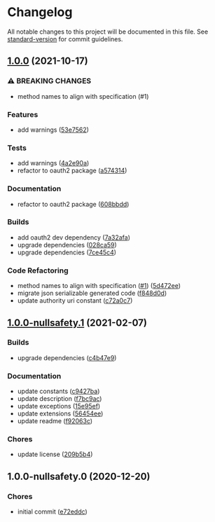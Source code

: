 # Changelog

All notable changes to this project will be documented in this file. See [standard-version](https://github.com/conventional-changelog/standard-version) for commit guidelines.

## [1.0.0](https://github.com/tnc1997/dart-apetito-product-api-client/compare/v1.0.0-nullsafety.1...v1.0.0) (2021-10-17)


### ⚠ BREAKING CHANGES

* method names to align with specification (#1)

### Features

* add warnings ([53e7562](https://github.com/tnc1997/dart-apetito-product-api-client/commit/53e75629b738ba7a86e726a2d7afca15c957d105))


### Tests

* add warnings ([4a2e90a](https://github.com/tnc1997/dart-apetito-product-api-client/commit/4a2e90a086dcc0b304454eca8c19b7aaf3969f83))
* refactor to oauth2 package ([a574314](https://github.com/tnc1997/dart-apetito-product-api-client/commit/a57431457b06014bdc7b06cc709a1f4b82e415d0))


### Documentation

* refactor to oauth2 package ([608bbdd](https://github.com/tnc1997/dart-apetito-product-api-client/commit/608bbdda93ac3f6a17b0a231a8d164ec24644ed5))


### Builds

* add oauth2 dev dependency ([7a32afa](https://github.com/tnc1997/dart-apetito-product-api-client/commit/7a32afa90c8b7df0a67c9f37a261f3063ba4b1d2))
* upgrade dependencies ([028ca59](https://github.com/tnc1997/dart-apetito-product-api-client/commit/028ca595b908a8d5c83bc18365c64aef79c876ba))
* upgrade dependencies ([7ce45c4](https://github.com/tnc1997/dart-apetito-product-api-client/commit/7ce45c4edee707a2669500a1168711020d3802dd))


### Code Refactoring

* method names to align with specification ([#1](https://github.com/tnc1997/dart-apetito-product-api-client/issues/1)) ([5d472ee](https://github.com/tnc1997/dart-apetito-product-api-client/commit/5d472eeb60d6c2cbaddf59d5f768404acc086f22))
* migrate json serializable generated code ([f848d0d](https://github.com/tnc1997/dart-apetito-product-api-client/commit/f848d0d9fbd841db360236d5a0ad9da00fd6d6a5))
* update authority uri constant ([c72a0c7](https://github.com/tnc1997/dart-apetito-product-api-client/commit/c72a0c79a005b62503ba121c34c55dd132ee53e3))

## [1.0.0-nullsafety.1](https://github.com/tnc1997/dart-apetito-product-api-client/compare/v1.0.0-nullsafety.0...v1.0.0-nullsafety.1) (2021-02-07)


### Builds

* upgrade dependencies ([c4b47e9](https://github.com/tnc1997/dart-apetito-product-api-client/commit/c4b47e968c0fb9b095653c596ff01ba76bcc4e2f))


### Documentation

* update constants ([c9427ba](https://github.com/tnc1997/dart-apetito-product-api-client/commit/c9427ba9e159a31bd56a153cff59dbc15d42fb0d))
* update description ([f7bc9ac](https://github.com/tnc1997/dart-apetito-product-api-client/commit/f7bc9ac3003b9c641b6700690227534b3cbc3b6e))
* update exceptions ([15e95ef](https://github.com/tnc1997/dart-apetito-product-api-client/commit/15e95efac49dc988fae70ce62e59d9a60e14b279))
* update extensions ([56454ee](https://github.com/tnc1997/dart-apetito-product-api-client/commit/56454ee6e8feb88bb2ab4bf290e582555180d51d))
* update readme ([f92063c](https://github.com/tnc1997/dart-apetito-product-api-client/commit/f92063c121742f7e6227d2706cb0b3c691f572b8))


### Chores

* update license ([209b5b4](https://github.com/tnc1997/dart-apetito-product-api-client/commit/209b5b47c8cc27cc4ff2d8bde31f5c79d091d228))

## 1.0.0-nullsafety.0 (2020-12-20)


### Chores

* initial commit ([e72eddc](https://github.com/tnc1997/dart-apetito-product-api-client/commit/e72eddc01ac983f8b8c7d2b50635992552b5dce1))
